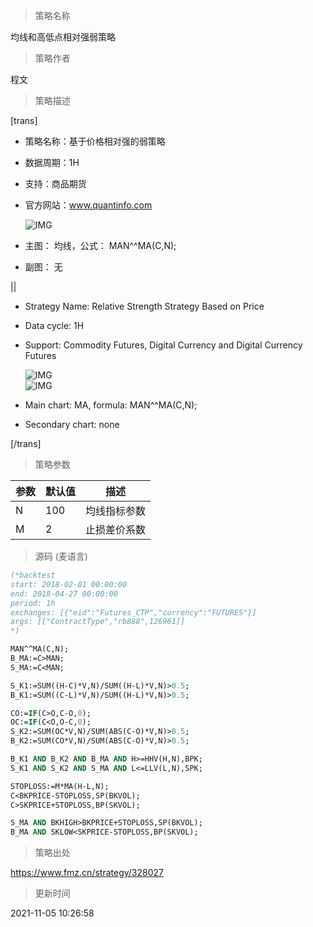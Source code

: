 
> 策略名称

均线和高低点相对强弱策略

> 策略作者

程文

> 策略描述

[trans]
- 策略名称：基于价格相对强的弱策略
- 数据周期：1H
- 支持：商品期货
- 官方网站：www.quantinfo.com


  ![IMG](https://www.fmz.cn/upload/asset/2e346e6e3b2edda65576ffe7d35e104b.png) 



- 主图：
  均线，公式： MAN^^MA(C,N);


- 副图：
  无

||

- Strategy Name: Relative Strength Strategy Based on Price
- Data cycle: 1H
- Support: Commodity Futures, Digital Currency and Digital Currency Futures

  ![IMG](https://www.fmz.cn/upload/asset/45096a9dbc8e6361219bd4957494ac60.png)  
  ![IMG](https://www.fmz.cn/upload/asset/bcf5916794bbc6d9e5e8332b6fa9798c.png) 

- Main chart:
  MA, formula: MAN^^MA(C,N);
- Secondary chart:
  none

[/trans]

> 策略参数



|参数|默认值|描述|
|----|----|----|
|N|100|均线指标参数|MA index parameter|
|M|2|止损差价系数|stop loss difference coefficient|


> 源码 (麦语言)

``` pascal
(*backtest
start: 2018-02-01 00:00:00
end: 2018-04-27 00:00:00
period: 1h
exchanges: [{"eid":"Futures_CTP","currency":"FUTURES"}]
args: [["ContractType","rb888",126961]]
*)

MAN^^MA(C,N);
B_MA:=C>MAN;
S_MA:=C<MAN;

S_K1:=SUM((H-C)*V,N)/SUM((H-L)*V,N)>0.5;
B_K1:=SUM((C-L)*V,N)/SUM((H-L)*V,N)>0.5;

CO:=IF(C>O,C-O,0);
OC:=IF(C<O,O-C,0);
S_K2:=SUM(OC*V,N)/SUM(ABS(C-O)*V,N)>0.5;
B_K2:=SUM(CO*V,N)/SUM(ABS(C-O)*V,N)>0.5;

B_K1 AND B_K2 AND B_MA AND H>=HHV(H,N),BPK;
S_K1 AND S_K2 AND S_MA AND L<=LLV(L,N),SPK;

STOPLOSS:=M*MA(H-L,N);
C<BKPRICE-STOPLOSS,SP(BKVOL);
C>SKPRICE+STOPLOSS,BP(SKVOL);

S_MA AND BKHIGH>BKPRICE+STOPLOSS,SP(BKVOL);
B_MA AND SKLOW<SKPRICE-STOPLOSS,BP(SKVOL);
```

> 策略出处

https://www.fmz.cn/strategy/328027

> 更新时间

2021-11-05 10:26:58
